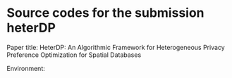 # Source codes for the submission heterDP

Paper title: HeterDP: An Algorithmic Framework for Heterogeneous Privacy Preference Optimization for Spatial Databases 

Environment: 
